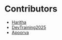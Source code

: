 # Contributors

* [Haritha](https://github.com/kotariharitha)
* [DevTraining2025](https://github.com/devtraining2025)
* [Apoorva](https://github.com/ApoorvaSurineni)